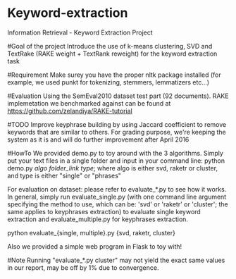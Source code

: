 # Keyword-extraction
Information Retrieval - Keyword Extraction Project

#Goal of the project
Introduce the use of k-means clustering, SVD and TextRake (RAKE weight + TextRank reweight) for the keyword extraction task

#Requirement
Make surey you have the proper nltk package installed (for example, we used punkt for tokenizing, stemmers, lemmatizers etc...)

#Evaluation
Using the SemEval2010 dataset test part (92 documents). RAKE implemetation we benchmarked against can be found at https://github.com/zelandiya/RAKE-tutorial

#TODO
Improve keyphrase building by using Jaccard coefficient to remove keywords that are similar to others.
For grading purpose, we're keeping the system as it is and will do further improvement after April 2016

#HowTo
We provided demo.py to toy around with the 3 algorithms. Simply put your text files in a single folder and input in your command line: python demo.py *algo* *folder_link* *type*; where algo is either svd, raketr or cluster, and type is either "single" or "phrases"

For evaluation on dataset: please refer to evaluate_*.py to see how it works. In general, simply run evaluate_single.py (with one command line argument specifying the method to use, which can be: 'svd' or 'raketr' or 'cluster'; the same applies to keyphrases extraction) to evaluate single keyword extraction and evaluate_multiple.py for keyphrases extraction.

python evaluate_{single, multiple}.py {svd, raketr, cluster}

Also we provided a simple web program in Flask to toy with!

#Note
Running "evaluate_*.py cluster" may not yield the exact same values in our report, may be off by 1% due to convergence.
